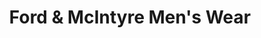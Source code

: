---
title: "Ford & McIntyre Men's Wear"
url: /blenheim/ford-and-mcintyre-mens-wear/
shop: clothes
---